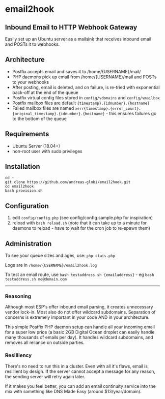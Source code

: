 # email2hook

## Inbound Email to HTTP Webhook Gateway

Easily set up an Ubuntu server as a mailsink that receives inbound email and POSTs it to webhooks.

## Architecture

 - Postfix accepts email and saves it to /home/{USERNAME}/mail/
 - PHP daemons pick up email from /home/{USERNAME}/mail and POSTs to your webhooks
 - After posting, email is deleted, and on failure, is re-tried with exponential back-off at the end of the queue
 - Postfix virtual config files stored in `config/vdomains` and `config/vmailbox`
 - Postfix mailbox files are default `{timestamp}.{idnumber}.{hostname}`
 - Failed mailbox files are named `xerr{timestamp}.{error_count}.{original_timestamp}.{idnumber}.{hostname}` - this ensures failures go to the bottom of the queue

## Requirements

 - Ubuntu Server (18.04+)
 - non-root user with sudo privileges
 
## Installation

```
cd ~
git clone https://github.com/andreas-globi/email2hook.git
cd email2hook
bash provision.sh
```

## Configuration

1. edit `config/config.php` (see config/config.sample.php for inspiration)
2. reload with `bash reload.sh` (note that it can take up to a minute for daemons to reload - have to wait for the cron job to re-spawn them)

## Administration

To see your queue sizes and ages, use: `php stats.php`

Logs are in `/home/{USERNAME}/email2hook.log`

To test an email route, use `bash testaddress.sh {emailaddress}` - eg `bash testaddress.sh me@domain.com`

---

### Reasoning

Although most ESP's offer inbound email parsing, it creates unnecessary vendor lock-in. Most also do not offer wildcard subdomains. Separation of concerns is extremely important in your code AND in your architecture.

This simple Postfix PHP daemon setup can handle all your incoming email for a super low price (a basic 2GB Digital Ocean droplet can easily handle many thousands of emails per day). It handles wildcard subdomains, and removes all reliance on outside parties.

### Resilliency

There's no need to run this in a cluster. Even with all it's flaws, email is resillient by design. If the server cannot accept a message for any reason, the sending server will retry again later.

If it makes you feel better, you can add an email continuity service into the mix with something like DNS Made Easy (around $13/year/domain).